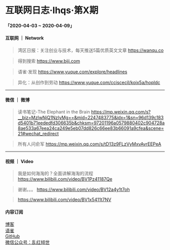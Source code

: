 # 互联网日志·lhqs·第X期


#### 「2020-04-03 ~ 2020-04-09」


#### 互联网 ｜ Network

> 湾区日报：关注创业与技术，每天推送5篇优质英文文章 https://wanqu.co

> 得到搜索 https://www.biji.com

> 语雀·发现 https://www.yuque.com/explore/headlines

> 异化：从创作到劳动 https://www.yuque.com/cciscecil/koix5a/hopldc





----

#### 微信 ｜ 微博

>  读书笔记-The Elephant in the Brain https://mp.weixin.qq.com/s?__biz=MzIwNjQ1NzIyMg==&mid=2247483775&idx=1&sn=96d139c183d5401b71eededfd306635b&chksm=97201196a0579880402c904728a8ae533a67eea24ca249e5eb07dd826c66ee83b66091a9cfea&scene=21#wechat_redirect


> 所有人问俞军 https://mp.weixin.qq.com/s/tD13z9FLzVyMxvAvrEEPeA




----


#### 视频 ｜ Video


> 我是如何海淘的？全面讲解海淘的流程 https://www.bilibili.com/video/BV1Pz41187Qe 

> 谢谢。。。 https://www.bilibili.com/video/BV12a4y1t7oh

> https://www.bilibili.com/video/BV1x5411t7NV

















#### 内容订阅

[博客](http://blog.lhqs.ink)<br />
[语雀](https://www.yuque.com/lhqs/notes)<br />
[GitHub](https://github.com/lhqs/network-footpoint)<br />
[微信公众号：乱红倾世](https://weixin.sogou.com/weixin?type=1&ie=utf8&query=乱红倾世)<br />